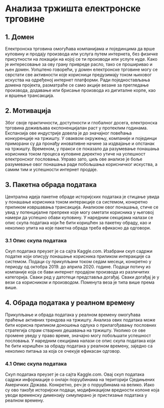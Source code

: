# Анализа тржишта електронске трговине

## 1. Домен
Електронска трговина омогућава компанијама и појединцима да врше куповину и продају производа или услуга путем интернета, без
физичке присутности на локацији на којој се ти производи или услуге нуде. Како је интересовање за ову грану привреде расло,
тако се проширивао и њен домен. Уопштено говорећи, у домен
електронске трговине могу се сврстати све активности које
корисници предузимају током њиховог искуства на одређеној интернет
платформи. Ради поједностављања домена пројекта, разматраће се
само акције везане за прегледање производа, додавање или брисање
производа из дигиталне корпе, као и вршење трансакција.

## 2. Мотивација
Због   своје   практичности,   доступности   и   глобалног   досега,
електронска   трговина   доживљава   експоненцијалан   раст   у   протеклим
годинама.   Eкспанзија   ове   индустрије   довела   је   до   значајног
повећања конкуренције на тржишту. У оваквом окружењу, компаније и
појединци приморани су да пронађу иновативне начине за издвајање и
опстанак на тржишту. Временом, у пракси се показало да разумевање
понашања   корисника   током   процеса   куповине   директно   утиче   на
успешност електронског пословања. Управо зато, циљ ове анализе је
боље разумевање овог понашања ради побољшања корисничког искуства,
а самим тим и успешности интернет продаје.

## 3. Пакетна обрада података
Централна идеја пакетне обраде историјских података је стицање
увида   у   понашање   корисника   током   интеракције   са   системом,
конкретно приликом извршавања трансакција. Анализом овог понашања,
стиче се увид у потенцијалне препреке које могу ометати корисника
у његовој намери да успешно обави куповину. У наредним секцијама
налази се опис скупа података који ће бити коришћен за пакетну
обраду, као и неколико упита на које пакетна обрада треба ефикасно
да одговори.

### 3.1 Опис скупа података
Скуп   података преузет   је   са   сајта
Kaggle.com.  Изабрани   скуп   садржи   податке   који   описују   понашање
корисника приликом интеракције са системом. Подаци су прикупљани
током седам месеци, конкретно у периоду од октобра 2019. до априла
2020. године. Подаци потичу из компаније која се бави интернет
продајом производа из различитих категорија. Сваки ред у датотеци
представља   догађај.   Сваки   догађај   је   у   вези   са   корисником   и
производом. Поменута веза је типа више према више.

## 4. Обрада података у реалном времену
Прикупљање   и   обрада   података   у   реалном   времену   омогућава
праћење активних трендова на тржишту. Анализа ових података може
бити корисна приликом доношења одлука о прилагођавању пословних
стратегија   спрам   стварних   дешавања   на   тржишту.   Уколико   се   ове
промене   уведу   у   право   време,   значајно   могу   побољшати   успешност
пословања. У наредним секцијама налази се опис скупа података који
ће бити коришћен за обраду података у реалном времену, заједно са
неколико питања за која се очекује ефикасан одговор.

### 4.1 Опис скупа података
Скуп   података преузет   је   са   сајта
Kaggle.com.  Овај   скуп   података   садржи   информације   о   онлајн
поруџбинама на територији Сједињених Америчких Држава. Конкретно,
реч је  о поруџбинама  на велико.  Иако су  ово такође  историјски
подаци,   модификацијом   вредности   колоне   која   уводи   временску
димензију симулирано је пристизање података у реалном времену.

